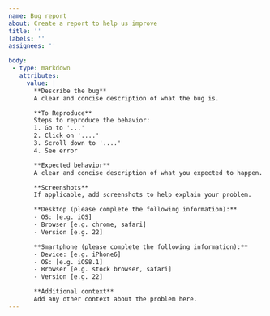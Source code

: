 ```yaml
---
name: Bug report
about: Create a report to help us improve
title: ''
labels: ''
assignees: ''

body:
 - type: markdown
   attributes:
     value: |
       **Describe the bug**
       A clear and concise description of what the bug is.

       **To Reproduce**
       Steps to reproduce the behavior:
       1. Go to '...'
       2. Click on '....'
       3. Scroll down to '....'
       4. See error

       **Expected behavior**
       A clear and concise description of what you expected to happen.

       **Screenshots**
       If applicable, add screenshots to help explain your problem.

       **Desktop (please complete the following information):**
       - OS: [e.g. iOS]
       - Browser [e.g. chrome, safari]
       - Version [e.g. 22]

       **Smartphone (please complete the following information):**
       - Device: [e.g. iPhone6]
       - OS: [e.g. iOS8.1]
       - Browser [e.g. stock browser, safari]
       - Version [e.g. 22]

       **Additional context**
       Add any other context about the problem here.
---
```

